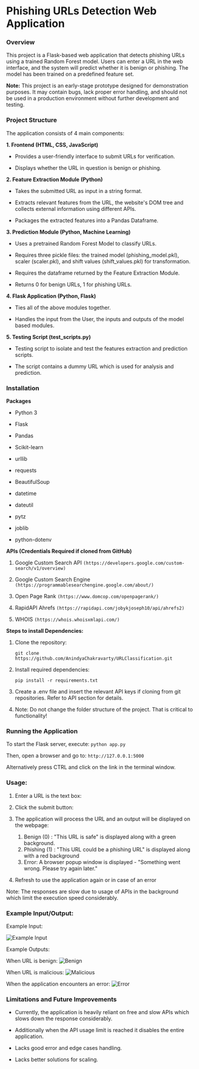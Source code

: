 # Phishing URLs Detection Web Application #


### Overview ###

This project is a Flask-based web application that detects phishing URLs using a trained Random Forest model. Users can enter a URL in the web interface, and the system will predict whether it is benign or phishing. The model has been trained on a predefined feature set.

**Note:** This project is an early-stage prototype designed for demonstration purposes. It may contain bugs, lack proper error handling, and should not be used in a production environment without further development and testing.

### Project Structure ###

The application consists of 4 main components:

**1. Frontend (HTML, CSS, JavaScript)**

- Provides a user-friendly interface to submit URLs for verification.

- Displays whether the URL in question is benign or phishing.


**2. Feature Extraction Module (Python)**

- Takes the submitted URL as input in a string format.

- Extracts relevant features from the URL, the website's DOM tree and collects external information using different APIs.

- Packages the extracted features into a Pandas Dataframe.


**3. Prediction Module (Python, Machine Learning)**

- Uses a pretrained Random Forest Model to classify URLs.

- Requires three pickle files: the trained model (phishing_model.pkl), scaler (scaler.pkl), and shift values (shift_values.pkl) for transformation.

- Requires the dataframe returned by the Feature Extraction Module.

- Returns 0 for benign URLs, 1 for phishing URLs.


**4. Flask Application (Python, Flask)**

- Ties all of the above modules together. 

- Handles the input from the User, the inputs and outputs of the model based modules.


**5. Testing Script (test_scripts.py)**

- Testing script to isolate and test the features extraction and prediction scripts.

- The script contains a dummy URL which is used for analysis and prediction.


### Installation ###


**Packages**

- Python 3

- Flask

- Pandas

- Scikit-learn

- urllib

- requests

- BeautifulSoup

- datetime

- dateutil

- pytz

- joblib

- python-dotenv

**APIs (Credentials Required if cloned from GitHub)**

1. Google Custom Search API `(https://developers.google.com/custom-search/v1/overview)`

2. Google Custom Search Engine `(https://programmablesearchengine.google.com/about/)`

3. Open Page Rank `(https://www.domcop.com/openpagerank/)`

4. RapidAPI Ahrefs `(https://rapidapi.com/jobykjoseph10/api/ahrefs2)`

5. WHOIS `(https://whois.whoisxmlapi.com/)`


**Steps to install Dependencies:**


1. Clone the repository:

    `git clone https://github.com/AnindyaChakravarty/URLClassification.git`

2. Install required dependencies:

    `pip install -r requirements.txt`

3. Create a .env file and insert the relevant API keys if cloning from git repositories. Refer to API section for details.

4. Note: Do not change the folder structure of the project. That is critical to functionality!


### Running the Application ###

To start the Flask server, execute:
`python app.py`

Then, open a browser and go to:
`http://127.0.0.1:5000`

Alternatively press CTRL and click on the link in the terminal window.


### Usage: ###

1. Enter a URL is the text box:

2. Click the submit button:

3. The application will process the URL and an output will be displayed on the webpage:

    1. Benign (0) : "This URL is safe" is displayed along with a green background.
    2. Phishing (1) : "This URL could be a phishing URL" is displayed along with a red background
    3. Error: A browser popup window is displayed - "Something went wrong. Please try again later."

4. Refresh to use the application again or in case of an error

Note: The responses are slow due to usage of APIs in the background which limit the execution speed considerably.



### Example Input/Output: ###


Example Input:

![Example Input](./sources/example_input.jpg)

Example Outputs:

When URL is benign:
![Benign](./sources/safe_url.jpg)

When URL is malicious:
![Malicious](./sources/phish_url.jpg)

When the application encounters an error:
![Error](./sources/error.jpg)







### Limitations and Future Improvements ###

- Currently, the application is heavily reliant on free and slow APIs which slows down the response considerably.

- Additionally when the API usage limit is reached it disables the entire application.

- Lacks good error and edge cases handling.

- Lacks better solutions for scaling.


